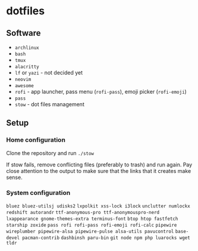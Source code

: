 # dotfiles

## Software

- `archlinux`
- `bash`
- `tmux`
- `alacritty`
- `lf` or `yazi` - not decided yet
- `neovim`
- `awesome`
- `rofi` - app launcher, pass menu (`rofi-pass`), emoji picker (`rofi-emoji`)
- `pass`
- `stow` - dot files management

## Setup

### Home configuration

Clone the repository and run `./stow`

If stow fails, remove conflicting files (preferably to trash) and run again. Pay close attention to the output to make sure that the links that it creates make sense.

### System configuration

`bluez bluez-utilsj udisks2`
`lxpolkit xss-lock i3lock`
`unclutter numlockx redshift autorandr`
`ttf-anonymous-pro ttf-anonymouspro-nerd lxappearance gnome-themes-extra terminus-font`
`btop htop fastfetch`
`starship zoxide`
`pass rofi rofi-pass rofi-emoji rofi-calc`
`pipewire wireplumber pipewire-alsa pipewire-pulse alsa-utils pavucontrol`
`base-devel pacman-contrib`
`dashbinsh paru-bin`
`git node npm php luarocks wget tldr`
